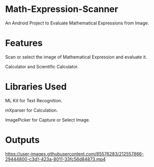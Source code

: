 # Math-Expression-Scanner
An Android Project to Evaluate Mathematical Expressions from Image.

# Features

<p>Scan or select the image of Mathematical Expression and evaluate it.</p>
<p>Calculator and Scientific Calculator.</p>

# Libraries Used

<p>ML Kit for Text Recognition.</p>
<p>mXparser for Calculation.</p>
<p>ImagePicker for Capture or Select Image.</p>


# Outputs


https://user-images.githubusercontent.com/85576283/212557866-29444800-c3d1-423a-8011-33fc56d84873.mp4

